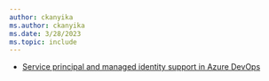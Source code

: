 ```yaml
---
author: ckanyika
ms.author: ckanyika
ms.date: 3/28/2023
ms.topic: include
---
```


- [Service principal and managed identity support in Azure DevOps ](#service-principal-and-managed-identity-support-in-azure-devops)

